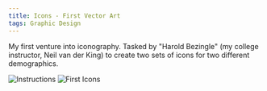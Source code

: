```yaml
---
title: Icons - First Vector Art
tags: Graphic Design
---
```


My first venture into iconography.
Tasked by "Harold Bezingle" (my college instructor, Neil van der King) to create two sets of icons for two different demographics.

![Instructions](/img/Icons-FirstVectorArt/inst.jpg)
![First Icons](/img/Icons-FirstVectorArt/icons.png)
